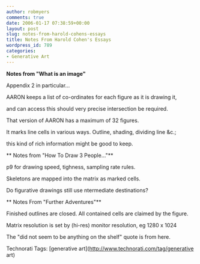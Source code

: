 ```yaml
---
author: robmyers
comments: true
date: 2006-01-17 07:38:59+00:00
layout: post
slug: notes-from-harold-cohens-essays
title: Notes From Harold Cohen's Essays
wordpress_id: 789
categories:
- Generative Art
---
```


  
**Notes from "What is an image"**  
  
Appendix 2 in particular...  
  
AARON keeps a list of co-ordinates for each figure as it is drawing it,  
  
 and can access this should very precise intersection be required.  
  
That version of AARON has a maximum of 32 figures.  
  
It marks line cells in various ways. Outline, shading, dividing line &c.;  
  
 this kind of rich information might be good to keep.  


  
** Notes from "How To Draw 3 People..."**  
  
p9 for drawing speed, tighness, sampling rate rules.  
  
Skeletons are mapped into the matrix as marked cells.  
  
Do figurative drawings still use ntermediate destinations?  


  
** Notes From "Further Adventures"**  
  
Finished outlines are closed. All contained cells are claimed by the figure.  
  
Matrix resolution is set by (hi-res) monitor resolution, eg 1280 x 1024  
  
The "did not seem to be anything on the shelf" quote is from here.  


  


Technorati Tags: [generative art](http://www.technorati.com/tag/generative art)

  


